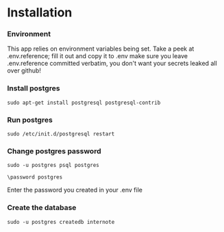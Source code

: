 # Installation

### Environment

This app relies on environment variables being set. Take a peek at .env.reference; fill it out and copy it to .env make sure you leave .env.reference committed verbatim, you don't want your secrets leaked all over github!

### Install postgres

```
sudo apt-get install postgresql postgresql-contrib
```

### Run postgres

```
sudo /etc/init.d/postgresql restart
```

### Change postgres password

```
sudo -u postgres psql postgres
```

```
\password postgres
```

Enter the password you created in your .env file

### Create the database

```
sudo -u postgres createdb internote
```
